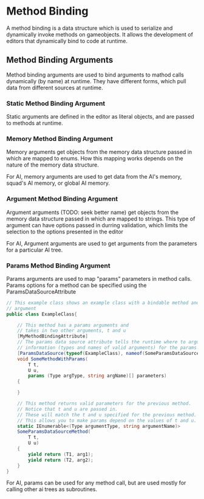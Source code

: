 # Method Binding

A method binding is a data structure which is used to serialize and dynamically invoke methods on gameobjects. It allows the development of editors that dynamically bind to code at runtime.

## Method Binding Arguments

Method binding arguments are used to bind arguments to mathod calls dynamically (by name) at runtime. They have different forms, which pull data from different sources at runtime.

### Static Method Binding Argument

Static arguments are defined in the editor as literal objects, and are passed to methods at runtime.

### Memory Method Binding Argument

Memory arguments get objects from the memory data structure passed in which are mapped to enums. How this mapping works depends on the nature of the memory data structure.

For AI, memory arguments are used to get data from the AI's memory, squad's AI memory, or global AI memory.

### Argument Method Binding Argument

Argument arguments (TODO: seek better name) get objects from the memory data structure passed in which are mapped to strings. This type of argument can have options passed in durring validation, which limits the selection to the options presented in the editor

For AI, Argument arguments are used to get arguments from the parameters for a particular AI tree.

### Params Method Binding Argument

Params arguments are used to map "params" parameters in method calls. Params options for a method can be specified using the ParamsDataSourceAttribute

``` c#
// This example class shows an example class with a bindable method and params
// argument
public class ExampleClass{

    // This method has a params arguments and
    // takes in two other arguments, t and u
    [MyMethodBindingAttribute]
    // The params data source attribute tells the runtime where to argument
    // information (types and names of valid arguments) for the params
    [ParamsDataSource(typeof(ExampleClass), nameof(SomeParamsDataSourceMethod))]
    void SomeMethodWithParams(
        T t, 
        U u, 
        params (Type argType, string argName)[] parameters)
    {

    }

    // This method returns valid parameters for the previous method.
    // Notice that t and u are passed in. 
    // These will match the t and u specified for the previous method.
    // This allows you to make params depend on the values of t and u.
    static IEnumerable<(Type argumentType, string argumentName)> 
    SomeParamsDataSourceMethod(
        T t, 
        U u)
    {
        yield return (T1, arg1);
        yield return (T2, arg2);
    }
}
```

For AI, params can be used for any method call, but are used mostly for calling other ai trees as subroutines.